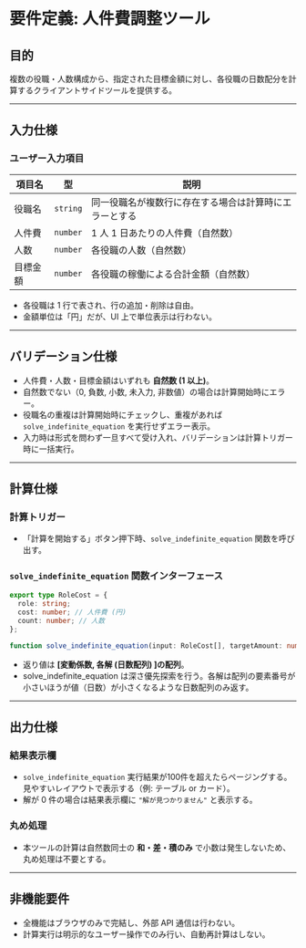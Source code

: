 # 要件定義: 人件費調整ツール

## 目的

複数の役職・人数構成から、指定された目標金額に対し、各役職の日数配分を計算するクライアントサイドツールを提供する。

---

## 入力仕様

### ユーザー入力項目

| 項目名  | 型        | 説明                          |
| ---- | -------- | --------------------------- |
| 役職名  | `string` | 同一役職名が複数行に存在する場合は計算時にエラーとする |
| 人件費  | `number` | 1 人 1 日あたりの人件費（自然数）         |
| 人数   | `number` | 各役職の人数（自然数）                 |
| 目標金額 | `number` | 各役職の稼働による合計金額（自然数）          |

- 各役職は 1 行で表され、行の追加・削除は自由。
- 金額単位は「円」だが、UI 上で単位表示は行わない。

---

## バリデーション仕様

- 人件費・人数・目標金額はいずれも **自然数 (1 以上)**。
- 自然数でない（0, 負数, 小数, 未入力, 非数値）の場合は計算開始時にエラー。
- 役職名の重複は計算開始時にチェックし、重複があれば `solve_indefinite_equation` を実行せずエラー表示。
- 入力時は形式を問わず一旦すべて受け入れ、バリデーションは計算トリガー時に一括実行。

---

## 計算仕様

### 計算トリガー

- 「計算を開始する」ボタン押下時、`solve_indefinite_equation` 関数を呼び出す。

### `solve_indefinite_equation` 関数インターフェース

```ts
export type RoleCost = {
  role: string;
  cost: number; // 人件費 (円)
  count: number; // 人数
};

function solve_indefinite_equation(input: RoleCost[], targetAmount: number): [number, number[]][];
```

- 返り値は **[変動係数, 各解 (日数配列) ]の配列**。
- solve_indefinite_equation は深さ優先探索を行う。各解は配列の要素番号が小さいほうが値（日数）が小さくなるような日数配列のみ返す。

---

## 出力仕様

### 結果表示欄

- `solve_indefinite_equation` 実行結果が100件を超えたらページングする。見やすいレイアウトで表示する（例: テーブル or カード）。
- 解が 0 件の場合は結果表示欄に `"解が見つかりません"` と表示する。

### 丸め処理

- 本ツールの計算は自然数同士の **和・差・積のみ** で小数は発生しないため、丸め処理は不要とする。

---

## 非機能要件

- 全機能はブラウザのみで完結し、外部 API 通信は行わない。
- 計算実行は明示的なユーザー操作でのみ行い、自動再計算はしない。

